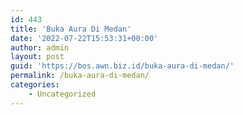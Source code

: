 ```yaml
---
id: 443
title: 'Buka Aura Di Medan'
date: '2022-07-22T15:53:31+00:00'
author: admin
layout: post
guid: 'https://bos.awn.biz.id/buka-aura-di-medan/'
permalink: /buka-aura-di-medan/
categories:
    - Uncategorized
---
```


